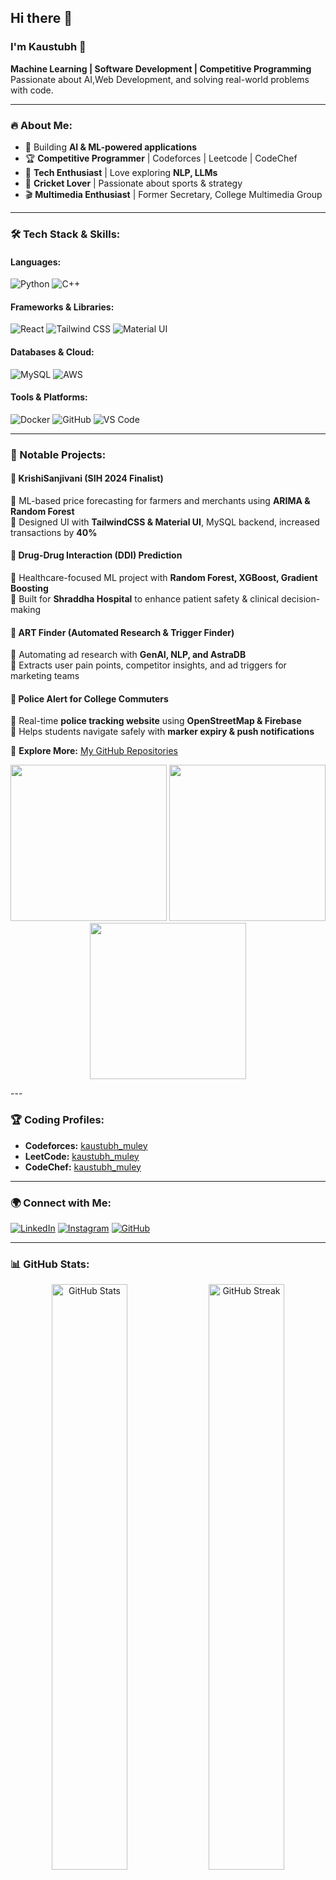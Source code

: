 ## Hi there 👋

### I'm Kaustubh 🚀

**Machine Learning | Software Development | Competitive Programming**  
Passionate about AI,Web Development, and solving real-world problems with code.

---

### 🔥 About Me:
- 🚀 Building **AI & ML-powered applications**
- 🏆 **Competitive Programmer** | Codeforces | Leetcode | CodeChef
- 🎯 **Tech Enthusiast** | Love exploring **NLP, LLMs**
- 🏏 **Cricket Lover** | Passionate about sports & strategy
- 🎬 **Multimedia Enthusiast** | Former Secretary, College Multimedia Group

---

### 🛠️ Tech Stack & Skills:

#### **Languages:**
![Python](https://img.shields.io/badge/Python-3776AB?style=for-the-badge&logo=python&logoColor=white)
![C++](https://img.shields.io/badge/C++-00599C?style=for-the-badge&logo=c%2B%2B&logoColor=white)

#### **Frameworks & Libraries:**
![React](https://img.shields.io/badge/React-20232A?style=for-the-badge&logo=react&logoColor=61DAFB)
![Tailwind CSS](https://img.shields.io/badge/TailwindCSS-38B2AC?style=for-the-badge&logo=tailwind-css&logoColor=white)
![Material UI](https://img.shields.io/badge/Material--UI-0081CB?style=for-the-badge&logo=mui&logoColor=white)

#### **Databases & Cloud:**
![MySQL](https://img.shields.io/badge/MySQL-005C84?style=for-the-badge&logo=mysql&logoColor=white)
![AWS](https://img.shields.io/badge/AWS-232F3E?style=for-the-badge&logo=amazon-aws&logoColor=white)

#### **Tools & Platforms:**
![Docker](https://img.shields.io/badge/Docker-2496ED?style=for-the-badge&logo=docker&logoColor=white)
![GitHub](https://img.shields.io/badge/GitHub-181717?style=for-the-badge&logo=github&logoColor=white)
![VS Code](https://img.shields.io/badge/VSCode-0078d7?style=for-the-badge&logo=visual%20studio%20code&logoColor=white)

---

### 🚀 Notable Projects:

#### **🔹 KrishiSanjivani** (SIH 2024 Finalist)
🔹 ML-based price forecasting for farmers and merchants using **ARIMA & Random Forest**  
🔹 Designed UI with **TailwindCSS & Material UI**, MySQL backend, increased transactions by **40%**

#### **🔹 Drug-Drug Interaction (DDI) Prediction**
🔹 Healthcare-focused ML project with **Random Forest, XGBoost, Gradient Boosting**  
🔹 Built for **Shraddha Hospital** to enhance patient safety & clinical decision-making

#### **🔹 ART Finder (Automated Research & Trigger Finder)**
🔹 Automating ad research with **GenAI, NLP, and AstraDB**  
🔹 Extracts user pain points, competitor insights, and ad triggers for marketing teams

#### **🔹 Police Alert for College Commuters**
🔹 Real-time **police tracking website** using **OpenStreetMap & Firebase**  
🔹 Helps students navigate safely with **marker expiry & push notifications**

🔗 **Explore More:** [My GitHub Repositories](https://github.com/kaustubhXYZ)
<p align="center"> <img src="https://media.giphy.com/media/j2pWZpr5RlpCodOB0d/giphy.gif" width="250"/> <img src="https://media.giphy.com/media/l3vR85PnGsBwu1PFK/giphy.gif" width="250"/> <img src="https://media.giphy.com/media/3o6ZsYm5WZwv8mvBFe/giphy.gif" width="250"/> </p>
---

### 🏆 Coding Profiles:

- **Codeforces:** [kaustubh_muley](https://codeforces.com/profile//Blackhork101)
- **LeetCode:** [kaustubh_muley](https://leetcode.com/Kaustubh_Muley/)
- **CodeChef:** [kaustubh_muley](https://www.codechef.com/users/nifty_tryst_51)

---

### 🌍 Connect with Me:

[![LinkedIn](https://img.shields.io/badge/LinkedIn-0077B5?style=for-the-badge&logo=linkedin&logoColor=white)](https://linkedin.com/in/kaustubh-muley-827b76257)
[![Instagram](https://img.shields.io/badge/Instagram-E4405F?style=for-the-badge&logo=instagram&logoColor=white)](https://instagram.com/_kaus2bh)
[![GitHub](https://img.shields.io/badge/GitHub-181717?style=for-the-badge&logo=github&logoColor=white)](https://github.com/Kaustubh2026)

---

### 📊 GitHub Stats:

<p align="center">
  <img src="https://github-readme-stats.vercel.app/api?username=kaustubhXYZ&show_icons=true&theme=tokyonight" alt="GitHub Stats" width="49%"/>
  <img src="https://github-readme-streak-stats.herokuapp.com/?user=kaustubhXYZ&theme=tokyonight" alt="GitHub Streak" width="49%"/>
</p>

---

### 🎮 Fun Fact:
```
while (true) {
    eat();
    code();
    sleep();
    repeat();
}
```

Let's connect and build something awesome together! 🚀
